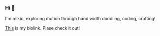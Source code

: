 ### Hi 👋

I'm mikio, exploring motion through hand width doodling, coding, crafting!

<a href="https://mikio-kamura.github.io/biolink/">This</a> is my biolink.  Plase check it out!

<!--
**mikio-kamura/mikio-kamura** is a ✨ _special_ ✨ repository because its `README.md` (this file) appears on your GitHub profile.

Here are some ideas to get you started:

- 🔭 I’m currently working on ...
- 🌱 I’m currently learning ...
- 👯 I’m looking to collaborate on ...
- 🤔 I’m looking for help with ...
- 💬 Ask me about ...
- 📫 How to reach me: ...
- 😄 Pronouns: ...
- ⚡ Fun fact: ...
-->
